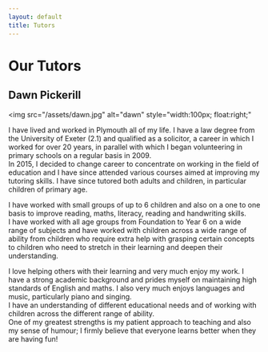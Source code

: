 ```yaml
---
layout: default
title: Tutors
---
```

# Our Tutors

## Dawn Pickerill

<img src="/assets/dawn.jpg" alt="dawn" style="width:100px; float:right;"

I have lived and worked in Plymouth all of my life.  I have a law degree from the University of Exeter (2.1)
and qualified as a solicitor, a career in which I worked for over 20 years, in parallel with which I began volunteering in primary schools on a regular basis in 2009.  
In 2015, I decided to change career to concentrate on working in the field of education and I have since attended various courses aimed at improving my tutoring skills. 
I have since tutored both adults and children, in particular children of primary age.

I have worked with small groups of up to 6 children and also on a one to one basis to improve reading, maths, literacy, reading and handwriting skills.  
I have worked with all age groups from Foundation to Year 6 on a wide range of subjects and have worked with children across a wide range of ability from 
children who require extra help with grasping certain concepts to children who need to stretch in their learning and deepen their understanding.  

I love helping others with their learning and very much enjoy my work.  I have a strong academic background and prides myself 
on maintaining high standards of English and maths.  I also very much enjoys languages and music, particularly piano and singing.  
I have an understanding of different educational needs and of working with children across the different range of ability.  
One of my greatest strengths is my patient approach to teaching and also my sense of humour; I firmly believe that everyone learns better when they are having fun!


